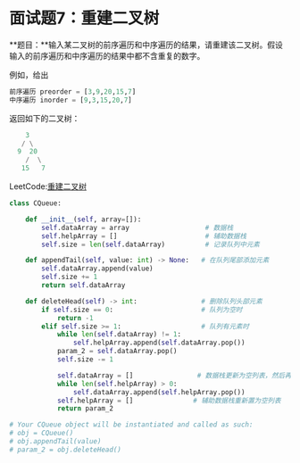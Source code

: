 # 面试题7：重建二叉树

**题目：**输入某二叉树的前序遍历和中序遍历的结果，请重建该二叉树。假设输入的前序遍历和中序遍历的结果中都不含重复的数字。

 

例如，给出

```python
前序遍历 preorder = [3,9,20,15,7]
中序遍历 inorder = [9,3,15,20,7]
```

返回如下的二叉树：

```python
    3
   / \
  9  20
    /  \
   15   7
```



LeetCode:[重建二叉树](https://leetcode-cn.com/problems/zhong-jian-er-cha-shu-lcof/)



```python
class CQueue:

    def __init__(self, array=[]):
        self.dataArray = array                   # 数据栈
        self.helpArray = []                      # 辅助数据栈
        self.size = len(self.dataArray)          # 记录队列中元素

    def appendTail(self, value: int) -> None:   # 在队列尾部添加元素
        self.dataArray.append(value)
        self.size += 1
        return self.dataArray

    def deleteHead(self) -> int:                # 删除队列头部元素
        if self.size == 0:                      # 队列为空时
            return -1
        elif self.size >= 1:                    # 队列有元素时
            while len(self.dataArray) != 1:
                self.helpArray.append(self.dataArray.pop())
            param_2 = self.dataArray.pop()
            self.size -= 1

            self.dataArray = []                # 数据栈更新为空列表，然后再往原数据栈中添加元素
            while len(self.helpArray) > 0:
                self.dataArray.append(self.helpArray.pop())
            self.helpArray = []               # 辅助数据栈重新置为空列表
            return param_2

# Your CQueue object will be instantiated and called as such:
# obj = CQueue()
# obj.appendTail(value)
# param_2 = obj.deleteHead()     
```

